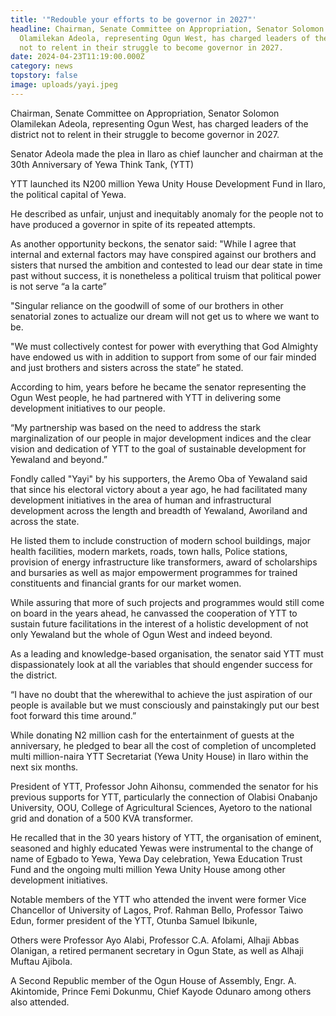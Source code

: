 ```yaml
---
title: '"Redouble your efforts to be governor in 2027"'
headline: Chairman, Senate Committee on Appropriation, Senator Solomon
  Olamilekan Adeola, representing Ogun West, has charged leaders of the district
  not to relent in their struggle to become governor in 2027.
date: 2024-04-23T11:19:00.000Z
category: news
topstory: false
image: uploads/yayi.jpeg
---
```

Chairman, Senate Committee on Appropriation, Senator Solomon Olamilekan Adeola, representing Ogun West, has charged leaders of the district not to relent in their struggle to become governor in 2027.



Senator Adeola made the plea in Ilaro as chief launcher  and chairman at the 30th Anniversary of Yewa Think Tank, (YTT) 



YTT launched its N200 million Yewa Unity House Development Fund in Ilaro, the political capital of Yewa.



He described as unfair, unjust and inequitably anomaly for the people not to have produced a governor in spite of its repeated attempts.



As another opportunity beckons, the senator said: "While I agree that internal and external factors may have conspired against our brothers and sisters that nursed the ambition and contested to lead our dear state in time past without success, it is nonetheless a political truism that political power is not serve “a la carte” 



"Singular reliance on the goodwill of some of our brothers in other senatorial zones to actualize our dream will not get us to where we want to be. 



"We must collectively contest for power with everything that God Almighty have endowed us with in addition to support from some of our fair minded and just brothers and sisters across the state” he stated.



According to him, years before he became the senator representing the Ogun West people, he had partnered with YTT in delivering some development initiatives to our people.



“My partnership was based on the need to address the stark marginalization of our people in major development indices and the clear vision and dedication of YTT to the goal of sustainable development for Yewaland and beyond.”



Fondly called "Yayi" by his supporters, the Aremo Oba of Yewaland said that since his electoral victory about a year ago,  he had facilitated many development initiatives in the area of human and infrastructural development across the length and breadth of Yewaland, Aworiland and across the state.



He listed them to include construction of modern school buildings, major health facilities, modern markets, roads, town halls, Police stations, provision of energy infrastructure like transformers, award of scholarships and bursaries as well as major empowerment programmes for trained constituents and financial grants for our market women.



While assuring that more of such projects and programmes would still come on board in the years ahead, he canvassed the cooperation of YTT to sustain future facilitations in the interest of a holistic development of not only Yewaland but the whole of Ogun West and indeed beyond.



As a leading and knowledge-based organisation, the senator said YTT must dispassionately look at all the variables that should engender success for the  district.



“I have no doubt that the wherewithal to achieve the just aspiration of our people is available but we must consciously and painstakingly put our best foot forward this time around.”



While donating N2 million cash for the entertainment of guests at the anniversary, he pledged to bear all the cost of completion of uncompleted multi million-naira YTT Secretariat (Yewa Unity House) in Ilaro within the next six months. 



President of YTT, Professor John Aihonsu, commended the senator for his previous supports for YTT, particularly the connection of Olabisi Onabanjo University, OOU, College of Agricultural Sciences, Ayetoro to the national grid and donation of a 500 KVA transformer.



He recalled that in the 30 years history of YTT, the organisation of eminent, seasoned and highly educated Yewas were instrumental to the change of name of Egbado to Yewa, Yewa Day celebration, Yewa Education Trust Fund and the ongoing multi million Yewa Unity House among other development initiatives.



Notable members of the YTT who attended the invent were former Vice Chancellor of University of Lagos, Prof. Rahman Bello,  Professor Taiwo Edun, former president of the YTT,  Otunba Samuel Ibikunle, 



Others were Professor Ayo Alabi, Professor C.A. Afolami, Alhaji Abbas Olanigan, a retired permanent secretary in Ogun State, as well as Alhaji Muftau Ajibola.



A Second Republic member of the Ogun House of Assembly, Engr. A. Akintomide,  Prince Femi Dokunmu, Chief Kayode Odunaro among others also attended.
